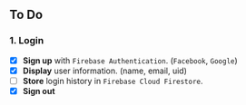 

## To Do

### 1. Login

- [x] **Sign up** with `Firebase Authentication`. (`Facebook`, `Google`)
- [x] **Display** user information. (name, email, uid)
- [ ] **Store** login history in `Firebase Cloud Firestore`.
- [x] **Sign out**